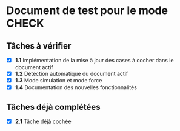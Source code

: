 ﻿# Document de test pour le mode CHECK

## Tâches à vérifier

- [x] **1.1** Implémentation de la mise à jour des cases à cocher dans le document actif
- [x] **1.2** Détection automatique du document actif
- [x] **1.3** Mode simulation et mode force
- [x] **1.4** Documentation des nouvelles fonctionnalités

## Tâches déjà complétées

- [x] **2.1** Tâche déjà cochée
